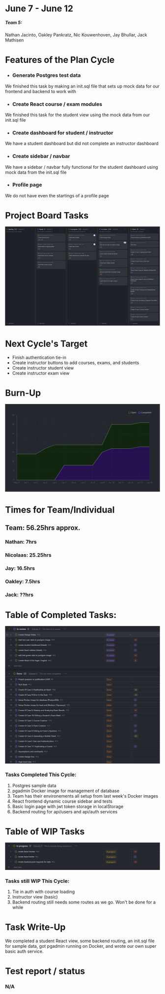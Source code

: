 # June 7 - June 12
##### Team 5:
Nathan Jacinto,
Oakley Pankratz, 
Nic Kouwenhoven, 
Jay Bhullar, 
Jack Mathisen

# Features of the Plan Cycle
- ### Generate Postgres test data
We finished this task by making an init.sql file that sets up mock data for our frontend and backend to work with
- ### Create React course / exam modules
We finished this task for the student view using the mock data from our init.sql file
- ### Create dashboard for student / instructor
We have a student dashboard but did not complete an instructor dashboard
- ### Create sidebar / navbar
We have a sidebar / navbar fully functional for the student dashboard using mock data from the init.sql file
- ### Profile page
We do not have even the startings of a profile page

# Project Board Tasks
![Kanban](../logScreenshots/kanbanWeek3.2.png)

# Next Cycle's Target
- Finish authentication tie-in
- Create instructor buttons to add courses, exams, and students
- Create instructor student view
- Create instructor exam view

# Burn-Up
![Burn Up](../logScreenshots/burnupWeek3.2.png)
# Times for Team/Individual

## Team: 56.25hrs approx.

### Nathan: 7hrs

### Nicolaas: 25.25hrs

### Jay: 16.5hrs

### Oakley: 7.5hrs

### Jack: ??hrs

# Table of Completed Tasks:
![Completed Tasks](../logScreenshots/completedWeek3.2.png)
### Tasks Completed This Cycle:
1. Postgres sample data
2. pgadmin Docker image for management of database
3. Team has their environements all setup from last week's Docker images
4. React frontend dynamic course sidebar and tests
5. Basic login page with jwt token storage in localStorage
6. Backend routing for api/users and api/auth services
# Table of WIP Tasks
![WIP Tasks](../logScreenshots/wipWeek3.2.png)
### Tasks still WIP This Cycle:
1. Tie in auth with course loading
2. Instructor view (basic)
3. Backend routing still needs some routes as we go. Won't be done for a while

# Task Write-Up
We completed a student React view, some backend routing, an init.sql file for sample data, got pgadmin running on Docker, and wrote our own super basic auth service.

# Test report / status
### N/A
